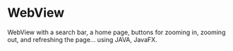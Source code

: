 # WebView
WebView with a search bar, a home page, buttons for zooming in, zooming out, and refreshing the page...  using  JAVA, JavaFX.
